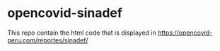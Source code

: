 # opencovid-sinadef

This repo contain the html code that is displayed in https://opencovid-peru.com/reportes/sinadef/
